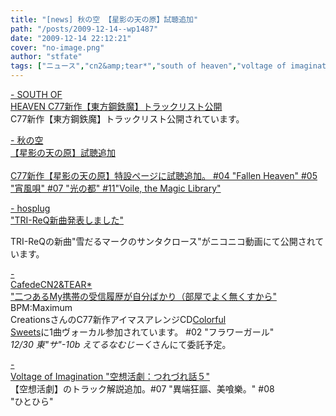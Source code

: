 ```yaml
---
title: "[news] 秋の空 【星影の天の原】試聴追加"
path: "/posts/2009-12-14--wp1487"
date: "2009-12-14 22:12:21"
cover: "no-image.png"
author: "stfate"
tags: ["ニュース","cn2&amp;tear*","south of heaven","voltage of imagination","三澤秋","細井聡司"]
---
```


<style type="text/css">
<!--
p {white-space: pre-wrap};
-->
</style>

<a  href="http://s-o-h.jp/products/" target="_blank">- SOUTH OF HEAVEN C77新作【東方鋼鉄魔】トラックリスト公開</a>
C77新作【東方鋼鉄魔】トラックリスト公開されています。

<a  href="http://anraku.nothing.sh/akisora/" target="_blank">- 秋の空 【星影の天の原】試聴追加</a>
<a href="http://anraku.nothing.sh/akisora/2009amanohara/">
C77新作【星影の天の原】特設ページに試聴追加。
#04 "Fallen Heaven" #05 "宵風唄" #07 "光の都" #11"Voile, the Magic Library"

<a  href="http://www.hosplug.com/blog/" target="_blank">- hosplug "TRI-ReQ新曲発表しました"</a>

TRI-ReQの新曲"雪だるマークのサンタクロース"がニコニコ動画にて公開されています。

<a  href="http://homepage2.nifty.com/cn2/" target="_blank">- CafedeCN2&TEAR* "二つあるMy携帯の受信履歴が自分ばかり（部屋でよく無くすから"</a>
BPM:Maximum CreationsさんのC77新作アイマスアレンジCD<a href="http://bm-creations.com/Colorful/">Colorful Sweets</a>に1曲ヴォーカル参加されています。
#02 "フラワーガール"
<em>12/30 東"サ"-10b えてるなむじーく</em>さんにて委託予定。

<a  href="http://www.voltagenation.com/blog/" target="_blank">- Voltage of Imagination "空想活劇：つれづれ話５"</a>
【空想活劇】のトラック解説追加。#07 "異端狂謳、美喰樂。" #08 "ひとひら"